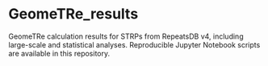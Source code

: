 # GeomeTRe_results
GeomeTRe calculation results for STRPs from RepeatsDB v4, including large-scale and statistical analyses. Reproducible Jupyter Notebook scripts are available in this repository.

